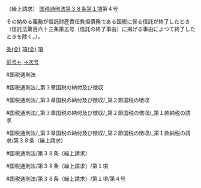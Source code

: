 （繰上請求）
[国税通則法第３８条第１項](国税通則法＿＿＿＿＿第３８条第１項)第４号

その納める義務が信託財産責任負担債務である国税に係る信託が終了したとき（信託法第百六十三条第五号（信託の終了事由）に掲げる事由によつて終了したときを除く。）。

[条(全)](国税通則法＿＿＿＿＿第３８条_.md)    [項(全)](国税通則法＿＿＿＿＿第３８条第１項_.md)    [項](国税通則法＿＿＿＿＿第３８条第１項.md)

[前号←](国税通則法＿＿＿＿＿第３８条第１項第３号.md)    [→次号](国税通則法＿＿＿＿＿第３８条第１項第５号.md)

#国税通則法

#国税通則法/_第３章国税の納付及び徴収

#国税通則法/_第３章国税の納付及び徴収/_第２節国税の徴収

#国税通則法/_第３章国税の納付及び徴収/_第２節国税の徴収/_第１款納税の請求

#国税通則法/_第３章国税の納付及び徴収/_第２節国税の徴収/_第１款納税の請求/第３８条（繰上請求）

#国税通則法/第３８条（繰上請求）

#国税通則法/第３８条（繰上請求）/第１項

#国税通則法/第３８条（繰上請求）/第１項/第４号


